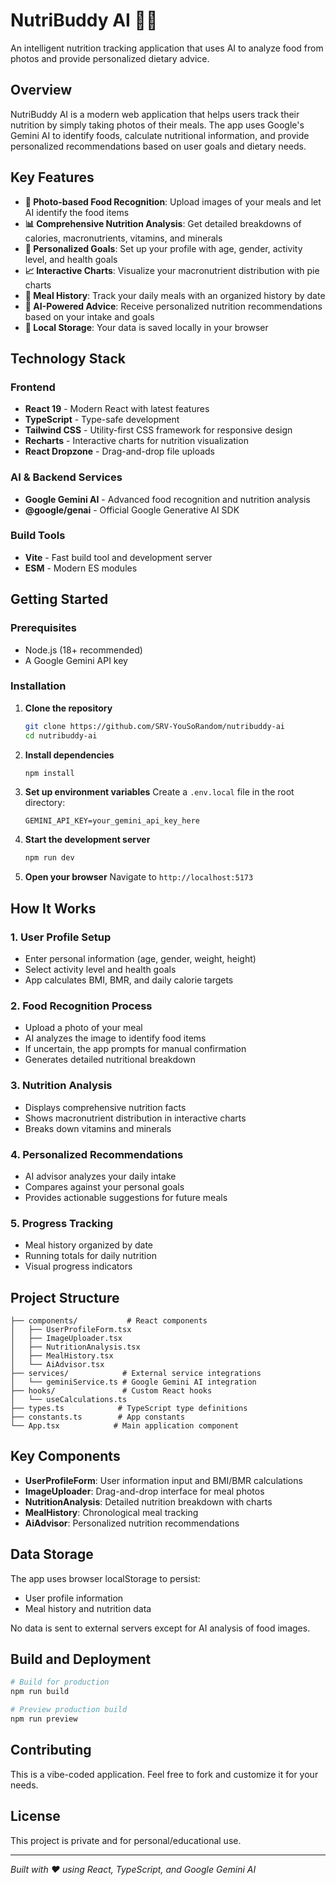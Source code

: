 # NutriBuddy AI 🥗🤖

An intelligent nutrition tracking application that uses AI to analyze food from photos and provide personalized dietary advice.

## Overview

NutriBuddy AI is a modern web application that helps users track their nutrition by simply taking photos of their meals. The app uses Google's Gemini AI to identify foods, calculate nutritional information, and provide personalized recommendations based on user goals and dietary needs.

## Key Features

- **📸 Photo-based Food Recognition**: Upload images of your meals and let AI identify the food items
- **📊 Comprehensive Nutrition Analysis**: Get detailed breakdowns of calories, macronutrients, vitamins, and minerals
- **🎯 Personalized Goals**: Set up your profile with age, gender, activity level, and health goals
- **📈 Interactive Charts**: Visualize your macronutrient distribution with pie charts
- **📱 Meal History**: Track your daily meals with an organized history by date
- **🤖 AI-Powered Advice**: Receive personalized nutrition recommendations based on your intake and goals
- **💾 Local Storage**: Your data is saved locally in your browser

## Technology Stack

### Frontend
- **React 19** - Modern React with latest features
- **TypeScript** - Type-safe development
- **Tailwind CSS** - Utility-first CSS framework for responsive design
- **Recharts** - Interactive charts for nutrition visualization
- **React Dropzone** - Drag-and-drop file uploads

### AI & Backend Services
- **Google Gemini AI** - Advanced food recognition and nutrition analysis
- **@google/genai** - Official Google Generative AI SDK

### Build Tools
- **Vite** - Fast build tool and development server
- **ESM** - Modern ES modules

## Getting Started

### Prerequisites
- Node.js (18+ recommended)
- A Google Gemini API key

### Installation

1. **Clone the repository**
   ```bash
   git clone https://github.com/SRV-YouSoRandom/nutribuddy-ai
   cd nutribuddy-ai
   ```

2. **Install dependencies**
   ```bash
   npm install
   ```

3. **Set up environment variables**
   Create a `.env.local` file in the root directory:
   ```
   GEMINI_API_KEY=your_gemini_api_key_here
   ```

4. **Start the development server**
   ```bash
   npm run dev
   ```

5. **Open your browser**
   Navigate to `http://localhost:5173`

## How It Works

### 1. User Profile Setup
- Enter personal information (age, gender, weight, height)
- Select activity level and health goals
- App calculates BMI, BMR, and daily calorie targets

### 2. Food Recognition Process
- Upload a photo of your meal
- AI analyzes the image to identify food items
- If uncertain, the app prompts for manual confirmation
- Generates detailed nutritional breakdown

### 3. Nutrition Analysis
- Displays comprehensive nutrition facts
- Shows macronutrient distribution in interactive charts
- Breaks down vitamins and minerals

### 4. Personalized Recommendations
- AI advisor analyzes your daily intake
- Compares against your personal goals
- Provides actionable suggestions for future meals

### 5. Progress Tracking
- Meal history organized by date
- Running totals for daily nutrition
- Visual progress indicators

## Project Structure

```
├── components/           # React components
│   ├── UserProfileForm.tsx
│   ├── ImageUploader.tsx
│   ├── NutritionAnalysis.tsx
│   ├── MealHistory.tsx
│   └── AiAdvisor.tsx
├── services/            # External service integrations
│   └── geminiService.ts # Google Gemini AI integration
├── hooks/               # Custom React hooks
│   └── useCalculations.ts
├── types.ts            # TypeScript type definitions
├── constants.ts        # App constants
└── App.tsx            # Main application component
```

## Key Components

- **UserProfileForm**: User information input and BMI/BMR calculations
- **ImageUploader**: Drag-and-drop interface for meal photos
- **NutritionAnalysis**: Detailed nutrition breakdown with charts
- **MealHistory**: Chronological meal tracking
- **AiAdvisor**: Personalized nutrition recommendations

## Data Storage

The app uses browser localStorage to persist:
- User profile information
- Meal history and nutrition data

No data is sent to external servers except for AI analysis of food images.

## Build and Deployment

```bash
# Build for production
npm run build

# Preview production build
npm run preview
```

## Contributing

This is a vibe-coded application. Feel free to fork and customize it for your needs.

## License

This project is private and for personal/educational use.

---

*Built with ❤️ using React, TypeScript, and Google Gemini AI*
